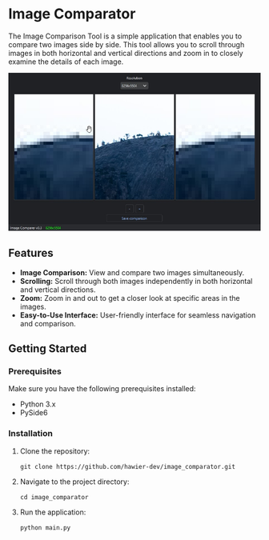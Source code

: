 # Image Comparator

The Image Comparison Tool is a simple application that enables you to compare two images side by side. This tool allows you to scroll through images in both horizontal and vertical directions and zoom in to closely examine the details of each image.

![screenshot.jpg](screenshot.png)

## Features

- **Image Comparison:** View and compare two images simultaneously.
- **Scrolling:** Scroll through both images independently in both horizontal and vertical directions.
- **Zoom:** Zoom in and out to get a closer look at specific areas in the images.
- **Easy-to-Use Interface:** User-friendly interface for seamless navigation and comparison.

## Getting Started

### Prerequisites

Make sure you have the following prerequisites installed:

- Python 3.x
- PySide6

### Installation

1. Clone the repository:

   ```shell
   git clone https://github.com/hawier-dev/image_comparator.git
   ```

2. Navigate to the project directory:

   ```shell
   cd image_comparator
   ```

3. Run the application:

   ```shell
   python main.py
   ```

